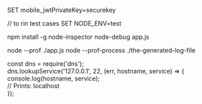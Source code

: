 SET mobile_jwtPrivateKey=securekey

// to rin test cases
SET NODE_ENV=test

npm install -g node-inspector
node-debug app.js

node --prof ./app.js
node --prof-process ./the-generated-log-file

const dns = require('dns');  
dns.lookupService('127.0.0.1', 22, (err, hostname, service) => {  
  console.log(hostname, service);  
    // Prints: localhost  
}); 